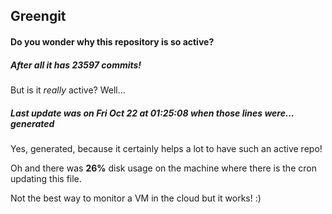 ## Greengit

#### Do you wonder why this repository is so active?

##### After all it has 23597 commits!

But is it *really* active? Well...

##### Last update was on Fri Oct 22 at 01:25:08 when those lines were... generated

Yes, generated, because it certainly helps a lot to have such an active repo!

Oh and there was **26%** disk usage on the machine
where there is the cron updating this file.

Not the best way to monitor a VM in the cloud but it works! :)
